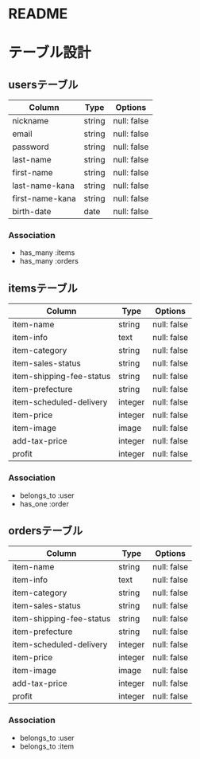 # README

# テーブル設計

## usersテーブル

| Column          | Type   | Options     | 
| --------------- | ------ | ----------- | 
| nickname        | string | null: false | 
| email           | string | null: false | 
| password        | string | null: false | 
| last-name       | string | null: false | 
| first-name      | string | null: false | 
| last-name-kana  | string | null: false | 
| first-name-kana | string | null: false | 
| birth-date      | date   | null: false | 

### Association

- has_many :items
- has_many :orders

## itemsテーブル

| Column                   | Type    | Options     | 
| ------------------------ | ------- | ----------- | 
| item-name                | string  | null: false | 
| item-info                | text    | null: false | 
| item-category            | string  | null: false | 
| item-sales-status        | string  | null: false | 
| item-shipping-fee-status | string  | null: false | 
| item-prefecture          | string  | null: false | 
| item-scheduled-delivery  | integer | null: false | 
| item-price               | integer | null: false | 
| item-image               | image   | null: false | 
| add-tax-price            | integer | null: false | 
| profit                   | integer | null: false | 

### Association

- belongs_to :user
- has_one :order

## ordersテーブル

| Column                   | Type    | Options     | 
| ------------------------ | ------- | ----------- | 
| item-name                | string  | null: false | 
| item-info                | text    | null: false | 
| item-category            | string  | null: false | 
| item-sales-status        | string  | null: false | 
| item-shipping-fee-status | string  | null: false | 
| item-prefecture          | string  | null: false | 
| item-scheduled-delivery  | integer | null: false | 
| item-price               | integer | null: false | 
| item-image               | image   | null: false | 
| add-tax-price            | integer | null: false | 
| profit                   | integer | null: false | 

### Association

- belongs_to :user
- belongs_to :item